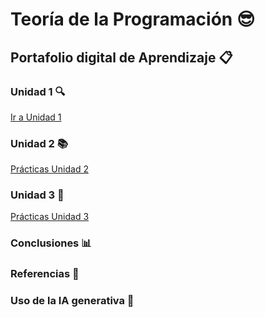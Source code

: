 # Teoría de la Programación 😎  
## Portafolio digital de Aprendizaje 📋  

### Unidad 1 🔍  
[Ir a Unidad 1](Unidad1/README.md)   

### Unidad 2 📚  
[Prácticas Unidad 2](Unidad2.md)  

### Unidad 3 📝  
[Prácticas Unidad 3](Unidad3.md)  

### Conclusiones 📊  
### Referencias 📑  
### Uso de la IA generativa 🤖  
